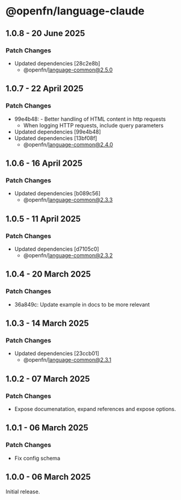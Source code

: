 # @openfn/language-claude

## 1.0.8 - 20 June 2025

### Patch Changes

- Updated dependencies \[28c2e8b]
  - @openfn/language-common@2.5.0

## 1.0.7 - 22 April 2025

### Patch Changes

- 99e4b48: - Better handling of HTML content in http requests
  - When logging HTTP requests, include query parameters
- Updated dependencies \[99e4b48]
- Updated dependencies \[13bf08f]
  - @openfn/language-common@2.4.0

## 1.0.6 - 16 April 2025

### Patch Changes

- Updated dependencies \[b089c56]
  - @openfn/language-common@2.3.3

## 1.0.5 - 11 April 2025

### Patch Changes

- Updated dependencies \[d7105c0]
  - @openfn/language-common@2.3.2

## 1.0.4 - 20 March 2025

### Patch Changes

- 36a849c: Update example in docs to be more relevant

## 1.0.3 - 14 March 2025

### Patch Changes

- Updated dependencies \[23ccb01]
  - @openfn/language-common@2.3.1

## 1.0.2 - 07 March 2025

### Patch Changes

- Expose documenatation, expand references and expose options.

## 1.0.1 - 06 March 2025

### Patch Changes

- Fix config schema

## 1.0.0 - 06 March 2025

Initial release.

